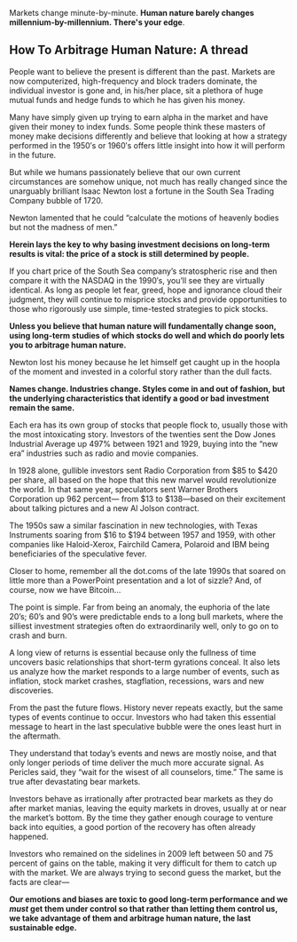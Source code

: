 Markets change minute-by-minute. **Human nature barely changes millennium-by-millennium. There's your edge**.

## How To Arbitrage Human Nature: A thread

People want to believe the present is different than the past. Markets are now computerized, high-frequency and block traders dominate, the individual investor is gone and, in his/her place, sit a plethora of huge mutual funds and hedge funds to which he has given his money.

Many have simply given up trying to earn alpha in the market and have given their money to index funds. Some people think these masters of money make decisions differently and believe that looking at how a strategy performed in the 1950′s or 1960′s offers little insight into how it will perform in the future.

But while we humans passionately believe that our own current circumstances are somehow unique, not much has really changed since the unarguably brilliant Isaac Newton lost a fortune in the South Sea Trading Company bubble of 1720.

Newton lamented that he could “calculate the motions of heavenly bodies but not the madness of men.”

**Herein lays the key to why basing investment decisions on long-term results is vital: the price of a stock is still determined by people.**

If you chart price of the South Sea company’s stratospheric rise and then compare it with the NASDAQ in the 1990′s, you’ll see they are virtually identical. As long as people let fear, greed, hope and ignorance cloud their judgment, they will continue to misprice stocks and provide opportunities to those who rigorously use simple, time-tested strategies to pick stocks.

**Unless you believe that human nature will fundamentally change soon, using long-term studies of which stocks do well and which do poorly lets you to arbitrage human nature.**

Newton lost his money because he let himself get caught up in the hoopla of the moment and invested in a colorful story rather than the dull facts.

**Names change. Industries change. Styles come in and out of fashion, but the underlying characteristics that identify a good or bad investment remain the same.**

Each era has its own group of stocks that people flock to, usually those with the most intoxicating story. Investors of the twenties sent the Dow Jones Industrial Average up 497% between 1921 and 1929, buying into the “new era” industries such as radio and movie companies.

In 1928 alone, gullible investors sent Radio Corporation from $85 
to $420 per share, all based on the hope that this new marvel would revolutionize the world. In that same year, speculators sent Warner Brothers Corporation up 962 percent—
from $13 
to $138—based on their excitement about talking pictures and a new Al Jolson contract.

The 1950s saw a similar fascination in new technologies, with Texas Instruments soaring from 
$16 to 
$194 between 1957 and 1959, with other companies like Haloid-Xerox, Fairchild Camera, Polaroid and IBM being beneficiaries of the speculative fever.

Closer to home, remember all the dot.coms of the late 1990s that soared on little more than a PowerPoint presentation and a lot of sizzle? And, of course, now we have Bitcoin…

The point is simple. Far from being an anomaly, the euphoria of the late 20’s; 60’s and 90’s were predictable ends to a long bull markets, where the silliest investment strategies often do extraordinarily well, only to go on to crash and burn.

A long view of returns is essential because only the fullness of time uncovers basic relationships that short-term gyrations conceal. It also lets us analyze how the market responds to a large number of events, such as inflation, stock market crashes, stagflation, recessions, wars and new discoveries.

From the past the future flows. History never repeats exactly, but the same types of events continue to occur. Investors who had taken this essential message to heart in the last speculative bubble were the ones least hurt in the aftermath.

They understand that today’s events and news are mostly noise, and that only longer periods of time deliver the much more accurate signal. As Pericles said, they “wait for the wisest of all counselors, time.” The same is true after devastating bear markets.

Investors behave as irrationally after protracted bear markets as they do after market manias, leaving the equity markets in droves, usually at or near the market’s bottom. By the time they gather enough courage to venture back into equities, a good portion of the recovery has often already happened.

Investors who remained on the sidelines in 2009 left between 50 and 75 percent of gains on the table, making it very difficult for them to catch up with the market. We are always trying to second guess the market, but the facts are clear—

**Our emotions and biases are toxic to good long-term performance and we *must* get them under control so that rather than letting them control us, we take advantage of them and arbitrage human nature, the last sustainable edge.**
